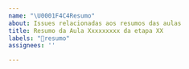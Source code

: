 ```yaml
---
name: "\U0001F4C4Resumo"
about: Issues relacionadas aos resumos das aulas
title: Resumo da Aula Xxxxxxxxx da etapa XX
labels: "📄resumo"
assignees: ''

---
```


<!--
Antes de publicar a issue, lembre-se de clicar na aba "Preview", para visualizar se a formatação está correta =)
-->

<!-- Escreva/insira as imagens após essa linha -->